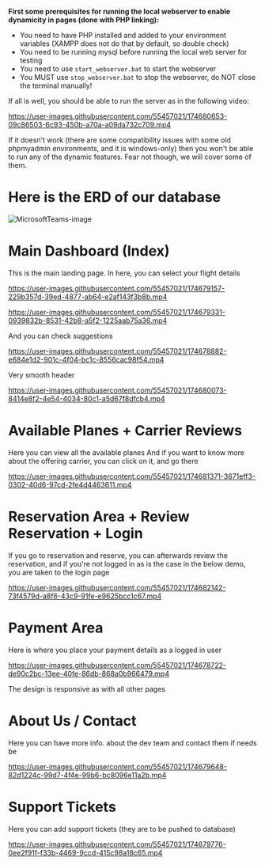 **First some prerequisites for running the local webserver to enable dynamicity in pages (done with PHP linking):**

- You need to have PHP installed and added to your environment variables (XAMPP does not do that by default, so double check)
- You need to be running mysql before running the local web server for testing
- You need to use `start_webserver.bat` to start the webserver
- You MUST use `stop_webserver.bat` to stop the webserver, do NOT close the terminal manually!

If all is well, you should be able to run the server as in the following video:

https://user-images.githubusercontent.com/55457021/174680653-09c86503-6c93-450b-a70a-a09da732c709.mp4

If it doesn't work (there are some compatibility issues with some old phpmyadmin environments, and it is windows-only) then you won't be able to run any of the dynamic features. Fear not though, we will cover some of them.

# Here is the ERD of our database

![MicrosoftTeams-image](https://user-images.githubusercontent.com/55457021/174682186-e2a6a9fa-7e4f-43b5-92d7-cceb4cb8d4ff.png)


# Main Dashboard (Index)

This is the main landing page. In here, you can select your flight details

https://user-images.githubusercontent.com/55457021/174679157-229b357d-39ed-4877-ab64-e2af143f3b8b.mp4

https://user-images.githubusercontent.com/55457021/174679331-0939832b-8531-42b8-a5f2-1225aab75a36.mp4

And you can check suggestions

https://user-images.githubusercontent.com/55457021/174678882-e684e1d2-901c-4f04-bc1c-8556cac98f54.mp4

Very smooth header

https://user-images.githubusercontent.com/55457021/174680073-8414e8f2-4e54-4034-80c1-a5d67f8dfcb4.mp4

# Available Planes + Carrier Reviews

Here you can view all the available planes
And if you want to know more about the offering carrier,  you can click on it, and go there

https://user-images.githubusercontent.com/55457021/174681371-3671eff3-0302-40d6-97cd-2fe4d4463611.mp4

# Reservation Area + Review Reservation + Login

If you go to reservation and reserve, you can afterwards review the reservation, and if you're not logged in as is the case in the below demo, you are taken to the login page



https://user-images.githubusercontent.com/55457021/174682142-73f4579d-a8f6-43c9-91fe-e9625bcc1c67.mp4



# Payment Area

Here is where you place your payment details as a logged in user

https://user-images.githubusercontent.com/55457021/174678722-de90c2bc-13ee-40fe-86db-868a0b966479.mp4

The design is responsive as with all other pages 

# About Us / Contact

Here you can have more info. about the dev team and contact them if needs be

https://user-images.githubusercontent.com/55457021/174679648-82d1224c-99d7-4f4e-99b6-bc8096e11a2b.mp4

# Support Tickets

Here you can add support tickets (they are to be pushed to database)

https://user-images.githubusercontent.com/55457021/174679776-0ee2f91f-f33b-4469-9ccd-415c98a18c65.mp4

